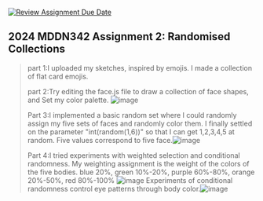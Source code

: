 [![Review Assignment Due Date](https://classroom.github.com/assets/deadline-readme-button-24ddc0f5d75046c5622901739e7c5dd533143b0c8e959d652212380cedb1ea36.svg)](https://classroom.github.com/a/uYb6fuja)
## 2024 MDDN342 Assignment 2: Randomised Collections

>part 1:I uploaded my sketches, inspired by emojis. I made a collection of flat card emojis.
>
>part 2:Try editing the face.js file to draw a collection of face shapes, and Set my color palette. ![image](https://github.com/23-MDDN342/randomised-collection-nanzelas/assets/90404037/b330a842-5adc-47d7-98c7-b12d3a5d6a4d)
>
>Part 3:I implemented a basic random set where I could randomly assign my five sets of faces and randomly color them. I finally settled on the parameter "int(random(1,6))" so that I can get 1,2,3,4,5 at random. Five values correspond to five face.![image](https://github.com/23-MDDN342/randomised-collection-nanzelas/assets/90404037/371586b9-8bd6-434b-a146-cff189d59648)
>
>Part 4:I tried experiments with weighted selection and conditional randomness. My weighting assignment is the weight of the colors of the five bodies. blue 20%, green 10%-20%, purple 60%-80%, orange 20%-50%, red 80%-100% ![image](https://github.com/23-MDDN342/randomised-collection-nanzelas/assets/90404037/a57380b8-fb0d-475d-a11f-595919d47e8f)
>Experiments of conditional randomness control eye patterns through body color.![image](https://github.com/23-MDDN342/randomised-collection-nanzelas/assets/90404037/955e1158-3237-41ac-ad7c-1963a87ed30e)
>





